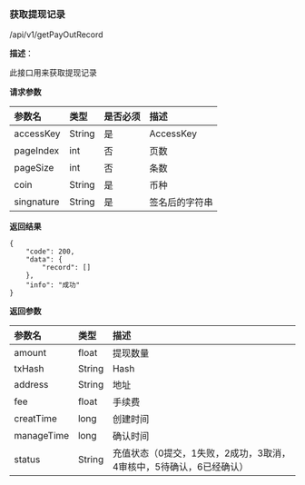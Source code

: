 ### 获取提现记录

/api/v1/getPayOutRecord

**描述**：

此接口用来获取提现记录

**请求参数**


| 参数名          | 类型     | 是否必须 | 描述   |
| :----------- | :----- | :--- | :--- |
| accessKey | String | 是    | AccessKey |
| pageIndex | int | 否    | 页数 |
| pageSize | int | 否    | 条数 |
| coin | String | 是    | 币种 |
| singnature | String | 是    | 签名后的字符串 |

**返回结果**

```
{
	"code": 200,
	"data": {
		"record": []
	},
	"info": "成功"
}
```

**返回参数**

| 参数名          | 类型   | 描述   |
| :----------- |  :--- | :--- |
| amount | float     | 提现数量 |
| txHash | String     | Hash |
| address | String     | 地址 |
| fee | float     | 手续费 |
| creatTime | long     | 创建时间 |
| manageTime | long     | 确认时间 |
| status | String     | 充值状态（0提交，1失败，2成功，3取消，4审核中，5待确认，6已经确认） |
